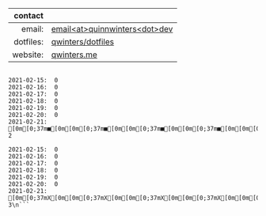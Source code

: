 |   contact |                                                                    |
|----------:|--------------------------------------------------------------------|
|    email: | [email\<at\>quinnwinters\<dot\>dev](mailto:email@quinnwinters.dev) |
| dotfiles: | [qwinters/dotfiles](https://github.com/qwinters/dotfiles)          |
|  website: | [qwinters.me](https://qwinters.me)                                 |

```shell
 
2021-02-15:  0
2021-02-16:  0
2021-02-17:  0
2021-02-18:  0
2021-02-19:  0
2021-02-20:  0
2021-02-21: [0m[0;37m■[0m[0m[0;37m■[0m[0m[0;37m■[0m[0m[0;37m■[0m[0m[0;37m■[0m[0m[0;37m■[0m[0m[0;37m■[0m[0m[0;37m■[0m[0m[0;37m■[0m[0m[0;37m■[0m[0m[0;37m■[0m[0m[0;37m■[0m[0m[0;37m■[0m[0m[0;37m■[0m[0m[0;37m■[0m[0m[0;37m■[0m[0m[0;37m■[0m[0m[0;37m■[0m[0m[0;37m■[0m[0m[0;37m■[0m[0m[0;37m■[0m[0m[0;37m■[0m[0m[0;37m■[0m[0m[0;37m■[0m[0m[0;37m■[0m[0m[0;37m■[0m[0m[0;37m■[0m[0m[0;37m■[0m[0m[0;37m■[0m[0m[0;37m■[0m[0m[0;37m■[0m[0m[0;37m■[0m[0m[0;37m■[0m[0m[0;37m■[0m[0m[0;37m■[0m[0m[0;37m■[0m[0m[0;37m■[0m[0m[0;37m■[0m[0m[0;37m■[0m[0m[0;37m■[0m[0m[0;37m■[0m[0m[0;37m■[0m[0m[0;37m■[0m[0m[0;37m■[0m[0m[0;37m■[0m[0m[0;37m■[0m[0m[0;37m■[0m[0m[0;37m■[0m[0m[0;37m■[0m[0m[0;37m■[0m[0m[0;37m■[0m[0m[0;37m■[0m[0m[0;37m■[0m[0m[0;37m■[0m[0m[0;37m■[0m[0m[0;37m■[0m[0m[0;37m■[0m[0m[0;37m■[0m[0m[0;37m■[0m[0m[0;37m■[0m 2
```
```shell\n 
2021-02-15:  0
2021-02-16:  0
2021-02-17:  0
2021-02-18:  0
2021-02-19:  0
2021-02-20:  0
2021-02-21: [0m[0;37mX[0m[0m[0;37mX[0m[0m[0;37mX[0m[0m[0;37mX[0m[0m[0;37mX[0m[0m[0;37mX[0m[0m[0;37mX[0m[0m[0;37mX[0m[0m[0;37mX[0m[0m[0;37mX[0m[0m[0;37mX[0m[0m[0;37mX[0m[0m[0;37mX[0m[0m[0;37mX[0m[0m[0;37mX[0m[0m[0;37mX[0m[0m[0;37mX[0m[0m[0;37mX[0m[0m[0;37mX[0m[0m[0;37mX[0m[0m[0;37mX[0m[0m[0;37mX[0m[0m[0;37mX[0m[0m[0;37mX[0m[0m[0;37mX[0m[0m[0;37mX[0m[0m[0;37mX[0m[0m[0;37mX[0m[0m[0;37mX[0m[0m[0;37mX[0m[0m[0;37mX[0m[0m[0;37mX[0m[0m[0;37mX[0m[0m[0;37mX[0m[0m[0;37mX[0m[0m[0;37mX[0m[0m[0;37mX[0m[0m[0;37mX[0m[0m[0;37mX[0m[0m[0;37mX[0m[0m[0;37mX[0m[0m[0;37mX[0m[0m[0;37mX[0m[0m[0;37mX[0m[0m[0;37mX[0m[0m[0;37mX[0m[0m[0;37mX[0m[0m[0;37mX[0m[0m[0;37mX[0m[0m[0;37mX[0m[0m[0;37mX[0m[0m[0;37mX[0m[0m[0;37mX[0m[0m[0;37mX[0m[0m[0;37mX[0m[0m[0;37mX[0m[0m[0;37mX[0m[0m[0;37mX[0m[0m[0;37mX[0m[0m[0;37mX[0m 3\n```

